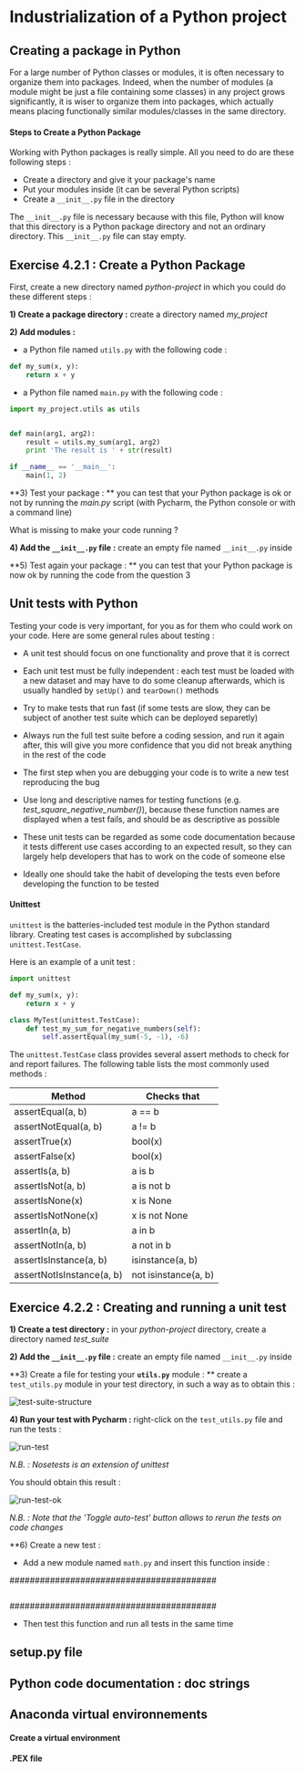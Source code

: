 # Industrialization of a Python project

## Creating a package in Python

For a large number of Python classes or modules, it is often necessary to organize them into packages. Indeed, when the number of modules (a module might be just a file containing some classes) in any project grows significantly, it is wiser to organize them into packages, which actually means placing functionally similar modules/classes in the same directory.

#### Steps to Create a Python Package

Working with Python packages is really simple. All you need to do are these following steps :

- Create a directory and give it your package's name
- Put your modules inside (it can be several Python scripts)
- Create a `__init__.py` file in the directory

The `__init__.py` file is necessary because with this file, Python will know that this directory is a Python package directory and not an ordinary directory. This `__init__.py` file can stay empty.

## Exercise 4.2.1 : Create a Python Package

First, create a new directory named *python-project* in which you could do these different steps :

**1) Create a package directory :** create a directory named *my_project*

**2) Add modules :**

- a Python file named `utils.py` with the following code :

```python
def my_sum(x, y):
    return x + y
```

- a Python file named `main.py` with the following code :

```python
import my_project.utils as utils


def main(arg1, arg2):
    result = utils.my_sum(arg1, arg2)
    print 'The result is ' + str(result)

if __name__ == '__main__':
    main(1, 2)
```

**3) Test your package : ** you can test that your Python package is ok or not by running the *main.py* script (with Pycharm, the Python console or with a command line)

What is missing to make your code running ?

**4) Add the **`__init__.py`** file :** create an empty file named `__init__.py` inside

**5) Test again your package : ** you can test that your Python package is now ok by running the code from the question 3


## Unit tests with Python

Testing your code is very important, for you as for them who could work on your code. Here are some general rules about testing :

- A unit test should focus on one functionality and prove that it is correct

- Each unit test must be fully independent : each test must be loaded with a new dataset and may have to do some cleanup afterwards, which is usually handled by `setUp()` and `tearDown()` methods

- Try to make tests that run fast (if some tests are slow, they can be subject of another test suite which can be deployed separetly)

- Always run the full test suite before a coding session, and run it again after, this will give you more confidence that you did not break anything in the rest of the code

- The first step when you are debugging your code is to write a new test reproducing the bug

- Use long and descriptive names for testing functions (e.g. *test_square_negative_number()*), because these function names are displayed when a test fails, and should be as descriptive as possible

- These unit tests can be regarded as some code documentation because it tests different use cases according to an expected result, so they can largely help developers that has to work on the code of someone else

- Ideally one should take the habit of developing the tests even before developing the function to be tested


#### Unittest

`unittest` is the batteries-included test module in the Python standard library. Creating test cases is accomplished by subclassing `unittest.TestCase`.

Here is an example of a unit test :

```python
import unittest

def my_sum(x, y):
    return x + y

class MyTest(unittest.TestCase):
    def test_my_sum_for_negative_numbers(self):
        self.assertEqual(my_sum(-5, -1), -6)
```

The `unittest.TestCase` class provides several assert methods to check for and report failures. The following table lists the most commonly used methods :

| Method | Checks that |
|--------|--------|
| assertEqual(a, b) | a == b |
| assertNotEqual(a, b) | a != b |
| assertTrue(x) | bool(x) |
| assertFalse(x) | bool(x) |
| assertIs(a, b) | a is b |
| assertIsNot(a, b) | a is not b |
| assertIsNone(x) | x is None |
| assertIsNotNone(x) | x is not None |
| assertIn(a, b) | a in b |
| assertNotIn(a, b) | a not in b |
| assertIsInstance(a, b) | isinstance(a, b) |
| assertNotIsInstance(a, b) | not isinstance(a, b) |


## Exercice 4.2.2 : Creating and running a unit test

**1) Create a test directory :** in your *python-project* directory, create a directory named *test_suite*

**2) Add the **`__init__.py`** file :** create an empty file named `__init__.py` inside

**3) Create a file for testing your **`utils.py`** module : ** create a `test_utils.py` module in your test directory, in such a way as to obtain this :

![test-suite-structure](../../../images/test-suite-structure.png)

**4) Run your test with Pycharm :** right-click on the `test_utils.py` file and run the tests :

![run-test](../../../images/run-test.png)

*N.B. : Nosetests is an extension of unittest*

You should obtain this result :

![run-test-ok](../../../images/run-test-ok.png)

*N.B. : Note that the 'Toggle auto-test' button allows to rerun the tests on code changes*

**6) Create a new test :

- Add a new module named `math.py` and insert this function inside :

#########################################
```python

```
#########################################

- Then test this function and run all tests in the same time








## setup.py file

## Python code documentation : doc strings


## Anaconda virtual environnements

#### Create a virtual environment

#### .PEX file



